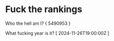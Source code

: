 # Fuck the rankings

Who the hell am I?
{ 5490953 }

What fucking year is it?
[ 2024-11-26T19:00:00Z ]
